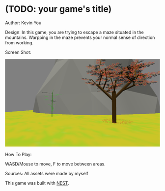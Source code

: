 # (TODO: your game's title)

Author: Kevin You

Design: In this game, you are trying to escape a maze situated in the mountains. Warpping in the maze prevents your normal sense of direction from working. 

Screen Shot:

![Screen Shot](screenshot.png)

How To Play:

WASD/Mouse to move, F to move between areas.

Sources: All assets were made by myself

This game was built with [NEST](NEST.md).

